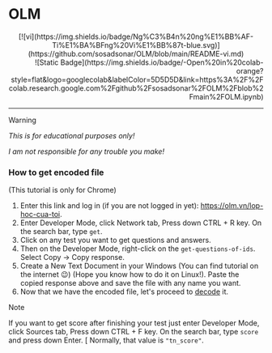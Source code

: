 # OLM
<div align="center">[![vi](https://img.shields.io/badge/Ng%C3%B4n%20ng%E1%BB%AF-Ti%E1%BA%BFng%20Vi%E1%BB%87t-blue.svg)](https://github.com/sosadsonar/OLM/blob/main/README-vi.md)</div>
<div align="right">![Static Badge](https://img.shields.io/badge/-Open%20in%20colab-orange?style=flat&logo=googlecolab&labelColor=5D5D5D&link=https%3A%2F%2Fcolab.research.google.com%2Fgithub%2Fsosadsonar%2FOLM%2Fblob%2Fmain%2FOLM.ipynb)</div>

___
> [!WARNING]
> *This is for educational purposes only!*
>
> *I am not responsible for any trouble you make!*

### How to get encoded file
(This tutorial is only for Chrome)
1. Enter this link and log in (if you are not logged in yet): https://olm.vn/lop-hoc-cua-toi.
1. Enter Developer Mode, click Network tab, Press down CTRL + R key. On the search bar, type `get`.
1. Click on any test you want to get questions and answers.
1. Then on the Developer Mode, right-click on the `get-questions-of-ids`. Select Copy -> Copy response.
1. Create a New Text Document in your Windows (You can find tutorial on the internet :wink:) (Hope you know how to do it on Linux!). Paste the copied response above and save the file with any name you want.
1. Now that we have the encoded file, let's proceed to [decode](https://github.com/sosadsonar/OLM#how-to-decode-file) it.

> [!NOTE]
> If you want to get score after finishing your test just enter Developer Mode, click Sources tab, Press down CTRL + F key. On the search bar, type `score` and press down Enter.
>[
> Normally, that value is `"tn_score"`.

